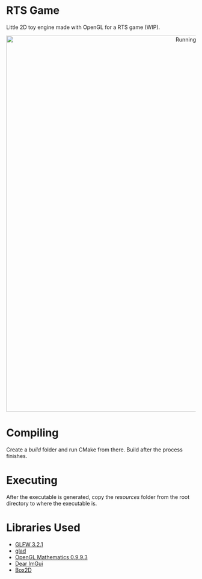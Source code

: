 # RTS Game
Little 2D toy engine made with OpenGL for a RTS game (WIP).

<p align="center">
  <img src="https://github.com/Darksang/rts-game/blob/master/example.png" width="1000" title="Running Example">
</p>

# Compiling

Create a *build* folder and run CMake from there. Build after the process finishes.

# Executing

After the executable is generated, copy the *resources* folder from the root directory to where the executable is.

# Libraries Used

- [GLFW 3.2.1](https://www.glfw.org/)
- [glad](https://github.com/Dav1dde/glad)
- [OpenGL Mathematics 0.9.9.3](https://glm.g-truc.net/0.9.9/index.html)
- [Dear ImGui](https://github.com/ocornut/imgui)
- [Box2D](https://github.com/erincatto/Box2D)
